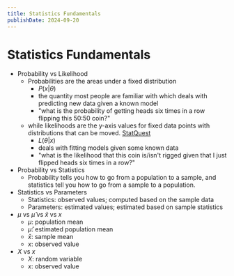 ```yaml
---
title: Statistics Fundamentals
publishDate: 2024-09-20
---
```


# Statistics Fundamentals

- Probability vs Likelihood
  - Probabilities are the areas under a fixed distribution
    - $P(x|\theta)$
    - the quantity most people are familiar with which deals with predicting new data given a known model
    - "what is the probability of getting heads six times in a row flipping this 50:50 coin?"
  - while likelihoods are the y-axis values for fixed data points with distributions that can be moved. [StatQuest](https://www.youtube.com/watch?v=pYxNSUDSFH4)
    - $L(\theta|x)$
    - deals with fitting models given some known data
    - "what is the likelihood that this coin is/isn't rigged given that I just flipped heads six times in a row?"
- Probability vs Statistics
  - Probability tells you how to go from a population to a sample, and statistics tell you how to go from a sample to a population.
- Statistics vs Parameters
  - Statistics: observed values; computed based on the sample data
  - Parameters: estimated values; estimated based on sample statistics
- $\mu$ vs $\hat{\mu}$ vs $\bar{x}$ vs $x$
  - $\mu$: population mean
  - $\hat{\mu}$: estimated population mean
  - $\bar{x}$: sample mean
  - $x$: observed value
- $X$ vs $x$
  - $X$: random variable
  - $x$: observed value
